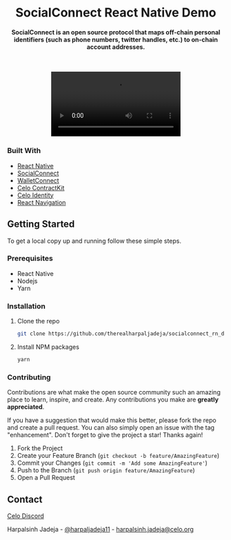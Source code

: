 <h1 align="center">SocialConnect React Native Demo</h1>

<h4 align="center">SocialConnect is an open source protocol that maps off-chain personal identifiers (such as phone numbers, twitter handles, etc.) to on-chain account addresses.</h4>

<br>

<p align="center">
<video src="https://user-images.githubusercontent.com/38040789/217602778-4fa4741f-9fd3-441e-b9b0-98bf705fc715.mp4">
</p>

### Built With

- [React Native](https://reactnative.dev/)
- [SocialConnect](https://github.com/celo-org/SocialConnect)
- [WalletConnect](https://docs.walletconnect.com/1.0/quick-start/wallets/react-native)
- [Celo ContractKit](https://www.npmjs.com/package/@celo/contractkit)
- [Celo Identity](https://www.npmjs.com/package/@celo/identity)
- [React Navigation](https://reactnavigation.org/)

## Getting Started

To get a local copy up and running follow these simple steps.

### Prerequisites

- React Native
- Nodejs
- Yarn

### Installation

1. Clone the repo

   ```sh
   git clone https://github.com/therealharpaljadeja/socialconnect_rn_demo.git
   ```

2. Install NPM packages

   ```sh
   yarn
   ```

### Contributing

Contributions are what make the open source community such an amazing place to learn, inspire, and create. Any contributions you make are **greatly appreciated**.

If you have a suggestion that would make this better, please fork the repo and create a pull request. You can also simply open an issue with the tag "enhancement".
Don't forget to give the project a star! Thanks again!

1. Fork the Project
2. Create your Feature Branch (`git checkout -b feature/AmazingFeature`)
3. Commit your Changes (`git commit -m 'Add some AmazingFeature'`)
4. Push to the Branch (`git push origin feature/AmazingFeature`)
5. Open a Pull Request

## Contact

[Celo Discord](https://discord.com/invite/6yWMkgM)

Harpalsinh Jadeja - [@harpaljadeja11](https://twitter.com/harpaljadeja11) - harpalsinh.jadeja@celo.org
